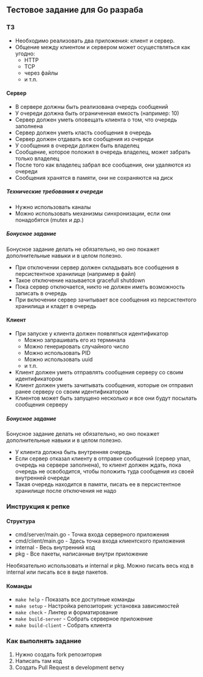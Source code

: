 ## Тестовое задание для Go разраба

### ТЗ

* Необходимо реализовать два приложения: клиент и сервер.
* Общение между клиентом и сервером может осуществляться как угодно:
  * HTTP
  * TCP
  * через файлы
  * и т.п.

#### Сервер

* В сервере должны быть реализована очередь сообщений
* У очереди должна быть ограниченная емкость (например: 10)
* Сервер должен уметь оповещать клиента о том, что очередь заполнена
* Сервер должен уметь класть сообщения в очередь
* Сервер должен отдавать все сообщения из очереди
* У сообщения в очереди должен быть владелец
* Сообщение, которое положил в очередь владелец, может забрать только владелец
* После того как владелец забрал все сообщения, они удаляются из очереди
* Сообщения хранятся в памяти, они не сохраняются на диск

##### Технические требования к очереди

* Нужно использовать каналы
* Можно использовать механизмы синхронизации, если они понадобятся (mutex и др.)

##### Бонусное задание

Бонусное задание делать не обязательно, но оно покажет дополнительные навыки и в целом полезно.

* При отключении сервер должен складывать все сообщения в персистентное хранилище (например в файл)
* Такое отключение называется gracefull shutdown
* Пока сервер отключается, никто не должен иметь возможность записать в очередь
* При включении сервер зачитывает все сообщения из персистентого хранилища и кладет в очередь

#### Клиент

* При запуске у клиента должен появляться идентификатор
  * Можно запрашивать его из терминала
  * Можно генерировать случайного число
  * Можно использовать PID
  * Можно использовать uuid
  * и т.п.
* Клиент должен уметь отправлять сообщения серверу со своим идентификатором
* Клиент должен уметь зачитывать сообщения, которые он отправил ранее серверу со своим идентификатором
* Клиентов может быть запущено несколько и все они будут посылать сообщения серверу

##### Бонусное задание

Бонусное задание делать не обязательно, но оно покажет дополнительные навыки и в целом полезно.

* У клиента должна быть внутренняя очередь
* Если сервер отказал клиенту в отправке сообщений (сервер упал, очередь на сервере заполнена), то клиент должен ждать, пока очередь не освободится, чтобы положить туда сообщения из своей внутренней очереди
* Такая очередь находится в памяти, писать ее в персистентное хранилище после отключения не надо

### Инструкция к репке

#### Структура

* cmd/server/main.go - Точка входа серверного приложения
* cmd/client/main.go - Здесь точка входа клиентского приложения
* internal - Весь внутренний код
* pkg - Все пакеты, написанные внутри приложение

Необязательно использовать и internal и pkg. Можно писать весь код в internal или писать все в виде пакетов.

#### Команды

* `make help` - Показать все доступные команды
* `make setup` - Настройка репозитория: установка зависимостей
* `make check` - Линтер и форматирование
* `make build-server` - Собрать серверное приложение
* `make build-client` - Собрать клиента

### Как выполнять задание

1. Нужно создать fork репозитория
2. Написать там код
3. Создать Pull Request в development ветку